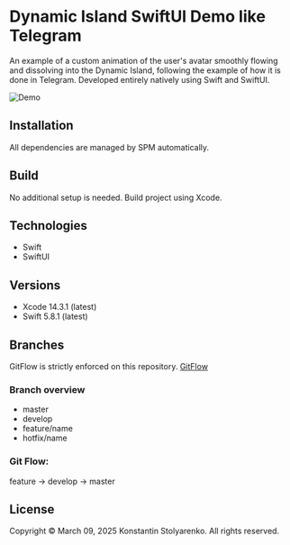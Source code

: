 # Dynamic Island SwiftUI Demo like Telegram
An example of a custom animation of the user's avatar smoothly flowing and dissolving into the Dynamic Island, following the example of how it is done in Telegram. 
Developed entirely natively using Swift and SwiftUI.

![Demo](demo.gif)

## Installation
All dependencies are managed by SPM automatically.

## Build
No additional setup is needed. Build project using Xcode.

## Technologies
* Swift
* SwiftUI

## Versions
* Xcode 14.3.1 (latest)
* Swift 5.8.1 (latest)

## Branches
GitFlow is strictly enforced on this repository. [GitFlow](https://www.atlassian.com/git/tutorials/comparing-workflows/gitflow-workflow)

### Branch overview
* master
* develop
* feature/name
* hotfix/name

### Git Flow:
feature -> develop -> master

## License
Copyright © March 09, 2025 Konstantin Stolyarenko. All rights reserved.
